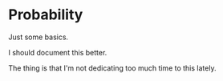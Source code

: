 # Probability

Just some basics.

I should document this better.

The thing is that I'm not dedicating too much time to this lately.